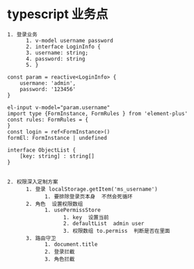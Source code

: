 # typescript 业务点
    1. 登录业务
          1. v-model username password
          2. interface LoginInfo {
          3. username: string;
          4. password: string
          5. }

    const param = reactive<LoginInfo> {
        usermane: 'admin',
        password: '123456'
    }

    el-input v-model="param.username"
    import type {FormInstance, FormRules } from 'element-plus'
    const rules: FormRules = {
    }   
    const login = ref<FormInstance>()
    formEl: FormInstance | undefined
    
    interface ObjectList {
        [key: string] : string[]
    }


    2. 权限深入定制方案
          1. 登录 localStorage.getItem('ms_username')
                1. 要排除登录页本身  不然会死循环
          2. 角色  设置权限数组
                1. usePermissStore 
                      1. key  设置当前
                      2. defaultList  admin user
                      3. 权限数组 to.permiss  判断是否在里面
          3. 路由守卫
                1. document.title
                2. 登录拦截
                3. 角色拦截